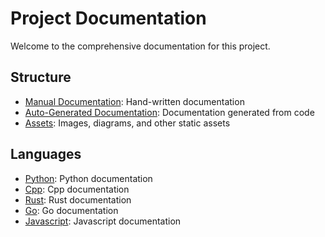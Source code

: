 # Project Documentation

Welcome to the comprehensive documentation for this project.

## Structure

- [Manual Documentation](manual/): Hand-written documentation
- [Auto-Generated Documentation](auto/): Documentation generated from code
- [Assets](assets/): Images, diagrams, and other static assets

## Languages

- [Python](manual/python/): Python documentation
- [Cpp](manual/cpp/): Cpp documentation
- [Rust](manual/rust/): Rust documentation
- [Go](manual/go/): Go documentation
- [Javascript](manual/javascript/): Javascript documentation
